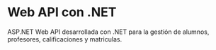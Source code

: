 # Web API con .NET

ASP.NET Web API desarrollada con .NET para la gestión de alumnos, profesores, calificaciones y matriculas.
